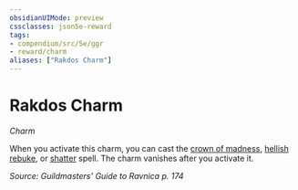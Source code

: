 ```yaml
---
obsidianUIMode: preview
cssclasses: json5e-reward
tags:
- compendium/src/5e/ggr
- reward/charm
aliases: ["Rakdos Charm"]
---
```

# Rakdos Charm
*Charm*  

When you activate this charm, you can cast the [crown of madness](z_compendium/spells/crown-of-madness.md), [hellish rebuke](z_compendium/spells/hellish-rebuke.md), or [shatter](z_compendium/spells/shatter.md) spell. The charm vanishes after you activate it.

*Source: Guildmasters' Guide to Ravnica p. 174*